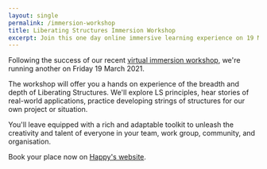 ```yaml
---
layout: single
permalink: /immersion-workshop
title: Liberating Structures Immersion Workshop
excerpt: Join this one day online immersive learning experience on 19 March
---
```


Following the success of our recent [virtual immersion workshop](https://twitter.com/search?q=%23lsonline20&src=recent_search_click), we're running another on Friday 19 March 2021.

The workshop will offer you a hands on experience of the breadth and depth of
Liberating Structures. We'll explore LS principles, hear stories of real-world
applications, practice developing strings of structures for our own project or
situation.

You'll leave equipped with a rich and adaptable toolkit to unleash the
creativity and talent of everyone in your team, work group, community, and
organisation.

Book your place now on [Happy's website](https://www.happy.co.uk/leadership-and-personal-development/personal-development-programmes/liberating-structures-immersion-workshop/).
